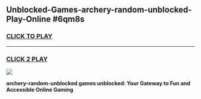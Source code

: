 
## Unblocked-Games-archery-random-unblocked-Play-Online #6qm8s
<h3>
<a href="https://news.freeplayer.one?title=archery-random-unblocked&ref=3">CLICK TO PLAY</a></h3>
<hr>

<h3>
<a href="https://news.freeplayer.one?title=archery-random-unblocked&ref=3">CLICK 2 PLAY</a>
  
</h3>

<a href="https://news.freeplayer.one?title=archery-random-unblocked&ref=3"><img src="https://clearcache.store/games.png"></a>


**archery-random-unblocked games unblocked: Your Gateway to Fun and Accessible Online Gaming**

